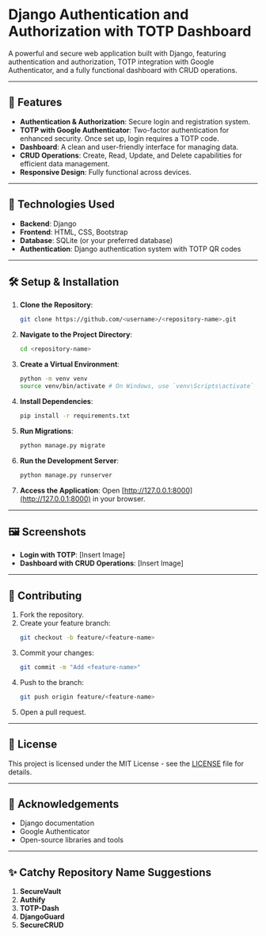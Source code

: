 # Django Authentication and Authorization with TOTP Dashboard

A powerful and secure web application built with Django, featuring authentication and authorization, TOTP integration with Google Authenticator, and a fully functional dashboard with CRUD operations.

---

## 🚀 Features

- **Authentication & Authorization**: Secure login and registration system.
- **TOTP with Google Authenticator**: Two-factor authentication for enhanced security. Once set up, login requires a TOTP code.
- **Dashboard**: A clean and user-friendly interface for managing data.
- **CRUD Operations**: Create, Read, Update, and Delete capabilities for efficient data management.
- **Responsive Design**: Fully functional across devices.

---

## 🔧 Technologies Used

- **Backend**: Django
- **Frontend**: HTML, CSS, Bootstrap
- **Database**: SQLite (or your preferred database)
- **Authentication**: Django authentication system with TOTP QR codes

---

## 🛠️ Setup & Installation

1. **Clone the Repository**:
   ```bash
   git clone https://github.com/<username>/<repository-name>.git
   ```

2. **Navigate to the Project Directory**:
   ```bash
   cd <repository-name>
   ```

3. **Create a Virtual Environment**:
   ```bash
   python -m venv venv
   source venv/bin/activate # On Windows, use `venv\Scripts\activate`
   ```

4. **Install Dependencies**:
   ```bash
   pip install -r requirements.txt
   ```

5. **Run Migrations**:
   ```bash
   python manage.py migrate
   ```

6. **Run the Development Server**:
   ```bash
   python manage.py runserver
   ```

7. **Access the Application**:
   Open [http://127.0.0.1:8000](http://127.0.0.1:8000) in your browser.

---

## 🖼️ Screenshots

- **Login with TOTP**: [Insert Image]
- **Dashboard with CRUD Operations**: [Insert Image]

---

## 🤝 Contributing

1. Fork the repository.
2. Create your feature branch:
   ```bash
   git checkout -b feature/<feature-name>
   ```
3. Commit your changes:
   ```bash
   git commit -m "Add <feature-name>"
   ```
4. Push to the branch:
   ```bash
   git push origin feature/<feature-name>
   ```
5. Open a pull request.

---

## 📜 License

This project is licensed under the MIT License - see the [LICENSE](LICENSE) file for details.

---

## 🌟 Acknowledgements

- Django documentation
- Google Authenticator
- Open-source libraries and tools

---

## ✨ Catchy Repository Name Suggestions

1. **SecureVault**
2. **Authify**
3. **TOTP-Dash**
4. **DjangoGuard**
5. **SecureCRUD**

